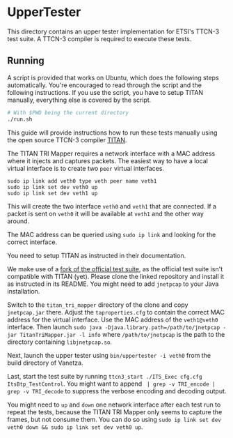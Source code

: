 # UpperTester

This directory contains an upper tester implementation for ETSI's TTCN-3 test suite. A TTCN-3 compiler is required to execute these tests.

## Running

A script is provided that works on Ubuntu, which does the following steps automatically.
You're encouraged to read through the script and the following instructions.
If you use the script, you have to setup TITAN manually, everything else is covered by the script.

```bash
# With $PWD being the current directory
./run.sh
```

This guide will provide instructions how to run these tests manually using the open source TTCN-3 compiler [TITAN](https://github.com/eclipse/titan.core).

The TITAN TRI Mapper requires a network interface with a MAC address where it injects and captures packets. The easiest way to have a local virtual interface is to create two `peer` virtual interfaces.

```
sudo ip link add veth0 type veth peer name veth1
sudo ip link set dev veth0 up
sudo ip link set dev veth1 up
```

This will create the two interface `veth0` and `veth1` that are connected. If a packet is sent on `veth0` it will be available at `veth1` and the other way around.

The MAC address can be queried using `sudo ip link` and looking for the correct interface.

You need to setup TITAN as instructed in their documentation.

We make use of a [fork of the official test suite](https://github.com/elnrnag/ITSG5_TS_Titanized_TA), as the official test suite isn't compatible with TITAN (yet). Please clone the linked repository and install it as instructed in its README. You might need to add `jnetpcap` to your Java installation.

Switch to the `titan_tri_mapper` directory of the clone and copy `jnetpcap.jar` there. Adjust the `taproperties.cfg` to contain the correct MAC address for the virtual interface. Use the MAC address of the `veth1@veth0` interface. Then launch `sudo java -Djava.library.path=/path/to/jnetpcap -jar TitanTriMapper.jar -l info` where `/path/to/jnetpcap` is the path to the directory containing `libjnetpcap.so`.

Next, launch the upper tester using `bin/uppertester -i veth0` from the build directory of Vanetza.

Last, start the test suite by running `ttcn3_start ./ITS_Exec cfg.cfg ItsBtp_TestControl`. You might want to append ` | grep -v TRI_encode | grep -v TRI_decode` to suppress the verbose encoding and decoding output.

You might need to `up` and `down` one network interface after each test run to repeat the tests, because the TITAN TRI Mapper only seems to capture the frames, but not consume them. You can do so using `sudo ip link set dev veth0 down && sudo ip link set dev veth0 up`.
